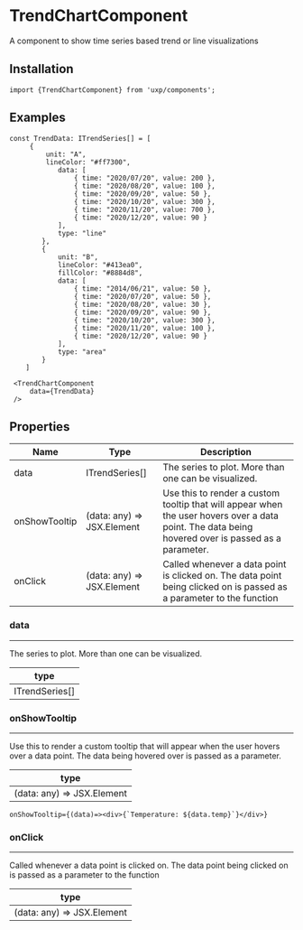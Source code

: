 # TrendChartComponent



A component to show time series based trend or line visualizations





## Installation



```tsx
import {TrendChartComponent} from 'uxp/components';
```

## Examples



```tsx
const TrendData: ITrendSeries[] = [
     {
         unit: "A",
         lineColor: "#ff7300",
            data: [
                { time: "2020/07/20", value: 200 },
                { time: "2020/08/20", value: 100 },
                { time: "2020/09/20", value: 50 },
                { time: "2020/10/20", value: 300 },
                { time: "2020/11/20", value: 700 },
                { time: "2020/12/20", value: 90 }
            ],
            type: "line"
        },
        {
            unit: "B",
            lineColor: "#413ea0",
            fillColor: "#8884d8",
            data: [
                { time: "2014/06/21", value: 50 },
                { time: "2020/07/20", value: 50 },
                { time: "2020/08/20", value: 30 },
                { time: "2020/09/20", value: 90 },
                { time: "2020/10/20", value: 300 },
                { time: "2020/11/20", value: 100 },
                { time: "2020/12/20", value: 90 }
            ],
            type: "area"
        }
    ]

 <TrendChartComponent
     data={TrendData}
 />
```

## Properties

|Name|Type|Description|
|-|-|-|
|data|ITrendSeries[]|The series to plot. More than one can be visualized. |
|onShowTooltip|(data: any) => JSX.Element|Use this to render a custom tooltip that will appear when the user hovers over a data point. The data being hovered over is passed as a parameter. |
|onClick|(data: any) => JSX.Element|Called whenever a data point is clicked on. The data point being clicked on is passed as a parameter to the function |
### data



---



The series to plot. More than one can be visualized.


|type|
|-|
|ITrendSeries[]|
### onShowTooltip



---



Use this to render a custom tooltip that will appear when the user hovers over a data point.
The data being hovered over is passed as a parameter.



|type|
|-|
|(data: any) => JSX.Element|


```tsx
onShowTooltip={(data)=><div>{`Temperature: ${data.temp}`}</div>}
```

### onClick



---



Called whenever a data point is clicked on. The data point being clicked on is passed as a parameter to the function


|type|
|-|
|(data: any) => JSX.Element|
